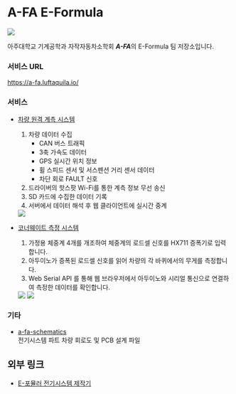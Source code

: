 # A-FA E-Formula
![](https://a-fa.luftaquila.io/weight/assets/logo-transparent.png)

아주대학교 기계공학과 자작자동차소학회 ***A-FA***의 E-Formula 팀 저장소입니다.

### 서비스 URL
https://a-fa.luftaquila.io/

### 서비스
* [차량 원격 계측 시스템](https://github.com/luftaquila/a-fa-telemetry)
    1. 차량 데이터 수집
        * CAN 버스 트래픽
        * 3축 가속도 데이터
        * GPS 실시간 위치 정보
        * 휠 스피드 센서 및 서스펜션 거리 센서 데이터
        * 차단 회로 FAULT 신호
    2. 드라이버의 핫스팟 Wi-Fi를 통한 계측 정보 무선 송신
    3. SD 카드에 수집한 데이터 기록
    4. 서버에서 데이터 해석 후 웹 클라이언트에 실시간 중계  
  <img src="https://github.com/luftaquila/a-fa-landing/assets/17094868/c74d03b0-2093-4e92-866f-807ad988d809">

* [코너웨이트 측정 시스템](https://github.com/luftaquila/a-fa-weight)
    1. 가정용 체중계 4개를 개조하여 체중계의 로드셀 신호를 HX711  증폭기로 입력합니다.
    2. 아두이노가 증폭된 로드셀 신호를 읽어 차량의 각 바퀴에서의 무게를 측정합니다.
    3. Web Serial API 를 통해 웹 브라우저에서 아두이노와 시리얼 통신으로 연결하여 측정한 데이터를 확인합니다.
   
  <img src="https://github.com/luftaquila/a-fa-landing/assets/17094868/63cc9e99-34eb-4603-b608-e3a64374dadd">
  <img src="https://github.com/luftaquila/a-fa-landing/assets/17094868/3084c554-012b-439b-a6b1-f17cf9cbc0e0">


### 기타
* [a-fa-schematics](https://github.com/luftaquila/a-fa-schematics)  
  전기시스템 파트 차량 회로도 및 PCB 설계 파일

## 외부 링크
* [E-포뮬러 전기시스템 제작기](https://luftaquila.io/blog/e-formula/)
